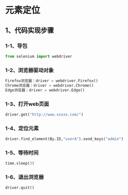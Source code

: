 # 元素定位

## 1、代码实现步骤

### 1-1、导包

```python
from selenium import webdriver
```



### 1-2、浏览器驱动对象

```python
Firefox浏览器：driver = webdriver.Firefox() 
Chrome浏览器：driver = webdriver.Chrome() 
Edge浏览器：driver = webdriver.Edge() 
```



### 1-3、打开web页面

```python
driver.get("http://www.xxxxx.com/") 
```



### 1-4、定位元素

```python
driver.find_element(By.ID,"userA").send_keys("admin")
```



### 1-5、等待时间

```python
time.sleep(3)
```



### 1-6、退出浏览器

```python
driver.quit()
```





